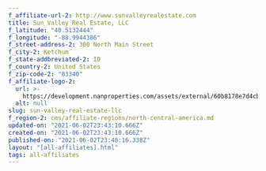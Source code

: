 ```yaml
---
f_affiliate-url-2: http://www.sunvalleyrealestate.com
title: Sun Valley Real Estate, LLC
f_latitude: "40.5132444"
f_longitude: "-88.9944386"
f_street-address-2: 300 North Main Street­
f_city-2: Ketchum­
f_state-addbreviated-2: ID­
f_country-2: United States
f_zip-code-2: "83340"
f_affiliate-logo-2:
  url: >-
    https://development.nanproperties.com/assets/external/60b8178e7d4cb1e67906964e_6081e58a265b0971d9866d7f_60785a606b225e19e1cf7318_content_svre_christies_square.png
  alt: null
slug: sun-valley-real-estate-llc
f_region-2: cms/affiliate-regions/north-central-america.md
updated-on: "2021-06-02T23:43:10.666Z"
created-on: "2021-06-02T23:43:10.666Z"
published-on: "2021-06-02T23:48:16.338Z"
layout: "[all-affiliates].html"
tags: all-affiliates
---
```

